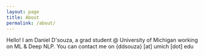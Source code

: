 ```yaml
---
layout: page
title: About
permalink: /about/
---
```



Hello! I am Daniel D'souza, a grad student @ University of Michigan working on ML & Deep NLP. You can contact me on {ddsouza} [at] umich [dot] edu  
